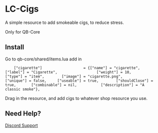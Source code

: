 
# LC-Cigs

A simple resource to add smokeable cigs, to reduce stress.

Only for QB-Core



## Install

Go to qb-core/shared/items.lua
add in
```
  	["cigarette"] 					= {["name"] = "cigarette",  	     	  ["label"] = "Cigarette",	 		        ["weight"] = 10, 		["type"] = "item", 		  ["image"] = "cigarette.png", 				["unique"] = false, 	["useable"] = true, 	   ["shouldClose"] = true,       ["combinable"] = nil,   	     ["description"] = "A classic smoke"},

```

Drag in the resource, and add cigs to whatever shop resource you use.
## Need Help?

 [Discord Support](https://discord.gg/VbArb64C56)

